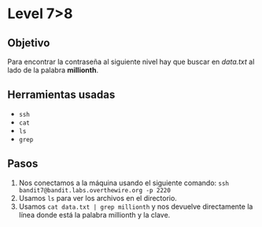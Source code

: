 # Level 7>8

## Objetivo

Para encontrar la contraseña al siguiente nivel hay que buscar en _data.txt_ al lado de la palabra **millionth**.

## Herramientas usadas

* `ssh`
* `cat`
* `ls`
* `grep`

## Pasos

1. Nos conectamos a la máquina usando el siguiente comando: `ssh bandit7@bandit.labs.overthewire.org -p 2220`
2. Usamos `ls` para ver los archivos en el directorio.
3. Usamos `cat data.txt | grep millionth` y nos devuelve directamente la línea donde está la palabra millionth y la clave.
